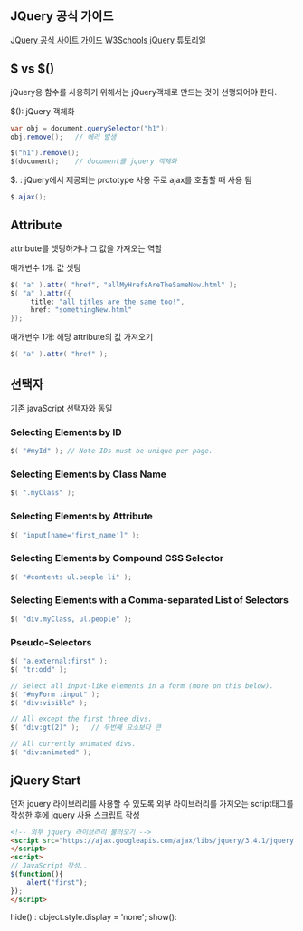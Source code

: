 ## JQuery 공식 가이드

[JQuery 공식 사이트 가이드](https://learn.jquery.com/)
[W3Schools jQuery 튜토리얼](https://www.w3schools.com/jquery/default.asp)

## $ vs $()

jQuery용 함수를 사용하기 위해서는 jQuery객체로 만드는 것이 선행되어야 한다.

$(): jQuery 객체화
```JAVA
var obj = document.querySelector("h1");
obj.remove();	// 에러 발생
```
```JAVA
$("h1").remove();
$(document);	// document를 jquery 객체화
```

$. : jQuery에서 제공되는 prototype 사용
주로 ajax를 호출할 때 사용 됨
```JAVA
$.ajax();
```

## Attribute
attribute를 셋팅하거나 그 값을 가져오는 역할

매개변수 1개: 값 셋팅
```JAVA
$( "a" ).attr( "href", "allMyHrefsAreTheSameNow.html" );
$( "a" ).attr({
	 title: "all titles are the same too!",
	 href: "somethingNew.html"
});
```

매개변수 1개: 해당 attribute의 값 가져오기
```JAVA
$( "a" ).attr( "href" );
```

## 선택자

기존 javaScript 선택자와 동일

### Selecting Elements by ID

```JAVA
$( "#myId" ); // Note IDs must be unique per page.
```

### Selecting Elements by Class Name
```JAVA
$( ".myClass" );
```
### Selecting Elements by Attribute
```JAVA
$( "input[name='first_name']" );
```

### Selecting Elements by Compound CSS Selector
```JAVA
$( "#contents ul.people li" );
```
### Selecting Elements with a Comma-separated List of Selectors

```JAVA
$( "div.myClass, ul.people" );
```

### Pseudo-Selectors

```JAVA
$( "a.external:first" );
$( "tr:odd" );

// Select all input-like elements in a form (more on this below).
$( "#myForm :input" );
$( "div:visible" );

// All except the first three divs.
$( "div:gt(2)" );	// 두번째 요소보다 큰

// All currently animated divs.
$( "div:animated" );
```

## jQuery Start

먼저 jquery 라이브러리를 사용할 수 있도록 외부 라이브러리를 가져오는 script태그를 작성한 후에 jquery 사용 스크립트 작성

```HTML
<!-- 외부 jquery 라이브러리 불러오기 -->
<script src="https://ajax.googleapis.com/ajax/libs/jquery/3.4.1/jquery.min.js">
</script>
<script>
// JavaScript 작성..
$(function(){
	alert("first");
});
</script>
```

hide() : object.style.display = 'none';
show(): 
<!--stackedit_data:
eyJoaXN0b3J5IjpbLTE3MzI0NDg5ODAsNDY1MzgzMjc2LC0xNT
ExNDAwMzAwLC0xNTU4OTg1NDc0XX0=
-->